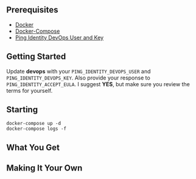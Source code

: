 ## Prerequisites

* [Docker](https://docs.docker.com/get-docker/)
* [Docker-Compose](https://docs.docker.com/compose/install/)
* [Ping Identity DevOps User and Key](https://pingidentity-devops.gitbook.io/devops/getstarted/devopsregistration)

## Getting Started

Update **devops** with your `PING_IDENTITY_DEVOPS_USER` and `PING_IDENTITY_DEVOPS_KEY`.  Also provide your response to `PING_IDENTITY_ACCEPT_EULA`.  I suggest **YES**, but make sure you review the terms for yourself.

## Starting

```
docker-compose up -d
docker-compose logs -f
```

## What You Get

## Making It Your Own
